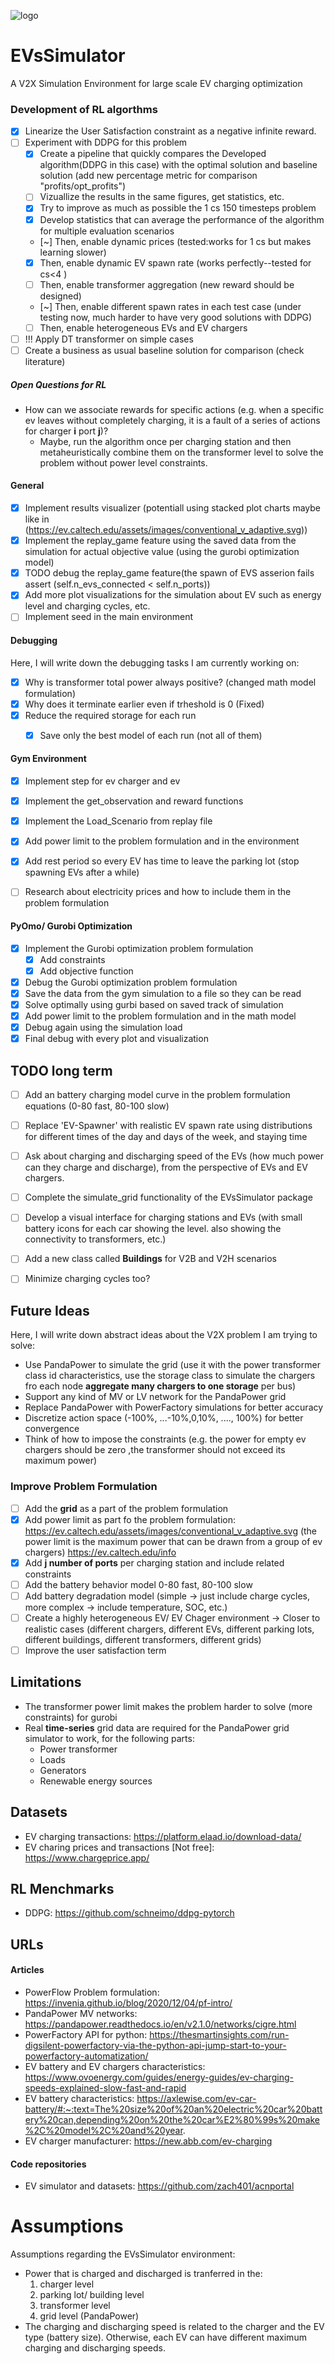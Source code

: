 ![logo](https://github.com/stavrosgreece/EVsSimulator/assets/17108978/4852f3c4-3371-4561-8e8f-661acbaf2a01)

# EVsSimulator
A V2X Simulation Environment for large scale EV charging optimization

### Development of RL algorthms

- [x] Linearize the User Satisfaction constraint as a negative infinite reward.
- [ ] Experiment with DDPG for this problem
  - [x] Create a pipeline that quickly compares the Developed algorithm(DDPG in this case) with the optimal solution and baseline solution (add new percentage metric for comparison "profits/opt_profits")
  - [ ] Vizuallize the results in the same figures, get statistics, etc.
  - [x] Try to improve as much as possible the 1 cs 150 timesteps problem
  - [x] Develop statistics that can average the performance of the algorithm for multiple evaluation scenarios
  - [~] Then, enable dynamic prices (tested:works for 1 cs but makes learning slower)
  - [x] Then, enable dynamic EV spawn rate (works perfectly--tested for cs<4 )
  - [ ] Then, enable transformer aggregation (new reward should be designed)
  - [~] Then, enable different spawn rates in each test case (under testing now, much harder to have very good solutions with DDPG)
  - [ ] Then, enable heterogeneous EVs and EV chargers 
- [ ] !!! Apply DT transformer on simple cases
- [ ] Create a business as usual baseline solution for comparison (check literature)

##### Open Questions for RL

- How can we associate rewards for specific actions (e.g. when a specific ev leaves without completely charging, it is a fault of a series of actions for charger **i** port **j**)?
  - Maybe, run the algorithm once per charging station and then metaheuristically combine them on the transformer level to solve the problem without power level constraints.

#### General
- [x] Implement results visualizer (potentiall using stacked plot charts maybe like in (https://ev.caltech.edu/assets/images/conventional_v_adaptive.svg))
- [x] Implement the replay_game feature using the saved data from the simulation for actual objective value (using the gurobi optimization model)
- [x] TODO debug the replay_game feature(the spawn of EVS asserion fails assert (self.n_evs_connected < self.n_ports))
- [x] Add more plot visualizations for the simulation about EV such as energy level and  charging cycles, etc.
- [ ] Implement seed in the main environment

#### Debugging
Here, I will write down the debugging tasks I am currently working on:
- [x] Why is transformer total power always positive? (changed math model formulation)
- [x] Why does it terminate earlier even if trheshold is 0 (Fixed)
- [x] Reduce the required storage for each run
  - [x] Save only the best model of each run (not all of them)
  

#### Gym Environment
- [x] Implement step for ev charger and ev
- [x] Implement the get_observation and reward functions
- [x] Implement the Load_Scenario from replay file
- [x] Add power limit to the problem formulation and in the environment
- [x] Add rest period so every EV has time to leave the parking lot (stop spawning EVs after a while)
- [ ] Research about electricity prices and how to include them in the problem formulation


#### PyOmo/ Gurobi Optimization
- [x] Implement the Gurobi optimization problem formulation
  - [x] Add constraints
  - [x] Add objective function  
- [x] Debug the Gurobi optimization problem formulation
- [x] Save the data from the gym simulation to a file so they can be read 
- [x] Solve optimally using gurbi based on saved track of simulation
- [x] Add power limit to the problem formulation and in the math model
- [x] Debug again using the simulation load
- [x] Final debug with every plot and visualization
 
## TODO long term
- [ ] Add an battery charging model curve in the problem formulation equations (0-80 fast, 80-100 slow)
- [ ] Replace 'EV-Spawner' with realistic EV spawn rate using distributions for different times of the day and days of the week, and staying time
- [ ] Ask about charging and discharging speed of the EVs (how much power can they charge and discharge), from the perspective of EVs and EV chargers.
- [ ] Complete the simulate_grid functionality of the EVsSimulator package
- [ ] Develop a visual interface for charging stations and EVs (with small battery icons for each car showing the level. also showing the connectivity to transformers, etc.)
- [ ] Add a new class called **Buildings** for V2B and V2H scenarios
- [ ] Minimize charging cycles too?
 

## Future Ideas
Here, I will write down abstract ideas about the V2X problem I am trying to solve:
- Use PandaPower to simulate the grid (use it with the power transformer class id characteristics, use the storage class to simulate the chargers fro each node **aggregate many chargers to one storage** per bus)
- Support any kind of  MV or LV network for the PandaPower grid
- Replace PandaPower with PowerFactory simulations for better accuracy
- Discretize action space (-100%, ...-10%,0,10%, ...., 100%) for better convergence
- Think of how to impose the constraints (e.g. the power for empty ev chargers should be zero ,the transformer should not exceed its maximum power)

### Improve Problem Formulation
- [ ] Add the **grid** as a part of the problem formulation
- [x] Add power limit as part fo the problem formulation: https://ev.caltech.edu/assets/images/conventional_v_adaptive.svg (the power limit is the maximum power that can be drawn from a group of ev chargers) https://ev.caltech.edu/info
- [x] Add **j number of ports** per charging station and include related constraints
- [ ] Add the battery behavior model 0-80 fast, 80-100 slow
- [ ] Add battery degradation model (simple -> just include charge cycles, more complex -> include temperature, SOC, etc.)
- [ ] Create a highly heterogeneous EV/ EV Chager environment -> Closer to realistic cases (different chargers, different EVs, different parking lots, different buildings, different transformers, different grids)
- [ ] Improve the user satisfaction term

## Limitations
- The transformer power limit makes the problem harder to solve (more constraints) for gurobi
- Real **time-series** grid data are required for the PandaPower grid simulator to work, for the following parts:
    - Power transformer
    - Loads
    - Generators
    - Renewable energy sources

## Datasets
 - EV charging transactions: https://platform.elaad.io/download-data/
 - EV charing prices and transactions [Not free]: https://www.chargeprice.app/

## RL Menchmarks
 - DDPG: https://github.com/schneimo/ddpg-pytorch

## URLs

#### Articles
 - PowerFlow Problem formulation: https://invenia.github.io/blog/2020/12/04/pf-intro/
 - PandaPower MV networks: https://pandapower.readthedocs.io/en/v2.1.0/networks/cigre.html
 - PowerFactory API for python: https://thesmartinsights.com/run-digsilent-powerfactory-via-the-python-api-jump-start-to-your-powerfactory-automatization/
 - EV battery and EV chargers characteristics: https://www.ovoenergy.com/guides/energy-guides/ev-charging-speeds-explained-slow-fast-and-rapid
 - EV battery characteristics: https://axlewise.com/ev-car-battery/#:~:text=The%20size%20of%20an%20electric%20car%20battery%20can,depending%20on%20the%20car%E2%80%99s%20make%2C%20model%2C%20and%20year.
 - EV charger manufacturer: https://new.abb.com/ev-charging
  
  #### Code repositories
  - EV simulator and datasets: https://github.com/zach401/acnportal


# Assumptions
Assumptions regarding the EVsSimulator environment:
- Power that is charged and discharged is tranferred in the:
    1. charger level 
    2. parking lot/ building level
    3. transformer level
    4. grid level (PandaPower)
- The charging and discharging speed is related to the charger and the EV type (battery size). Otherwise, each EV can have different maximum charging and discharging speeds.
